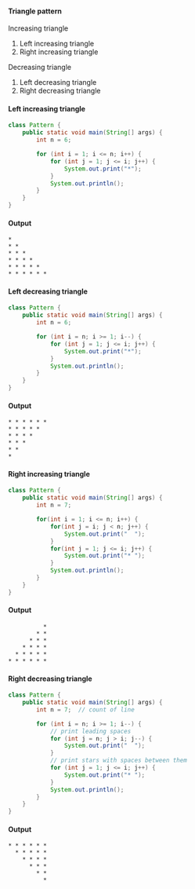 <h4>Triangle pattern</h4>
<p>Increasing triangle</p>
<ol>
  <li>Left increasing triangle</li>
  <li>Right increasing triangle</li>
</ol>
<p>Decreasing triangle</p>
<ol>
  <li>Left decreasing triangle</li>
  <li>Right decreasing triangle</li>
</ol>

<h4>Left increasing triangle</h4>

```Java
class Pattern {
    public static void main(String[] args) {
        int n = 6;

        for (int i = 1; i <= n; i++) {
            for (int j = 1; j <= i; j++) {
                System.out.print("*");     
            }
            System.out.println();
        }
    }
}
```
<h4>Output</h4>

```
* 
* * 
* * * 
* * * * 
* * * * * 
* * * * * * 
```
<h4>Left decreasing triangle</h4>

```Java
class Pattern {
    public static void main(String[] args) {
        int n = 6;

        for (int i = n; i >= 1; i--) {
            for (int j = 1; j <= i; j++) {
                System.out.print("*");     
            }
            System.out.println();
        }
    }
} 
```
<h4>Output</h4>

```
* * * * * * 
* * * * * 
* * * * 
* * * 
* * 
* 
```
<h4>Right increasing triangle</h4>

```Java
class Pattern {
    public static void main(String[] args) {
        int n = 7;

        for(int i = 1; i <= n; i++) {
            for(int j = i; j < n; j++) {
                System.out.print("  ");
            }
            for(int j = 1; j <= i; j++) {
                System.out.print("* ");
            }
            System.out.println();
        }
    }
}
```
<h4>Output</h4>

```
          * 
        * * 
      * * * 
    * * * * 
  * * * * * 
* * * * * * 
```
<h4>Right decreasing triangle</h4>

```Java
class Pattern {
    public static void main(String[] args) {
        int n = 7;  // count of line

        for (int i = n; i >= 1; i--) {
            // print leading spaces
            for (int j = n; j > i; j--) {
                System.out.print("  ");
            }
            // print stars with spaces between them
            for (int j = 1; j <= i; j++) {
                System.out.print("* ");
            }
            System.out.println();
        }
    }
}
```
<h4>Output</h4>

```
* * * * * * 
  * * * * * 
    * * * * 
      * * * 
        * * 
          * 
```
